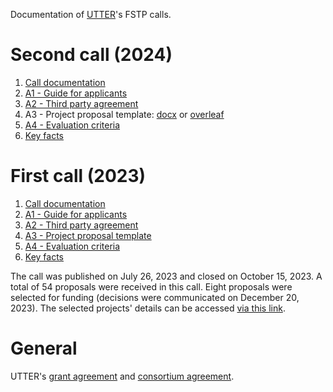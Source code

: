 Documentation of [UTTER](https://he-utter.eu)'s FSTP calls.


# Second call (2024)

1. [Call documentation](https://raw.githubusercontent.com/utter-project/fstp/main/2024/UTTER_FSTP2_Call_Documentation.pdf)
2. [A1 - Guide for applicants](https://raw.githubusercontent.com/utter-project/fstp/main/2024/UTTER_FSTP2_A1_Guide_For_Applicants.pdf)
3. [A2 - Third party agreement](https://raw.githubusercontent.com/utter-project/fstp/main/2024/UTTER_FSTP2_A2_Third_Party_Agreement.pdf)
4. A3 - Project proposal template: [docx](https://raw.githubusercontent.com/utter-project/fstp/main/2024/UTTER_FSTP2_A3_Proposal_Template.docx) or [overleaf](https://www.overleaf.com/read/kknbphgftfsf#fb3ac6)
5. [A4 - Evaluation criteria](https://raw.githubusercontent.com/utter-project/fstp/main/2024/UTTER_FSTP2_A4_Evaluation_Criteria.pdf)
5. [Key facts](https://raw.githubusercontent.com/utter-project/fstp/main/2024/UTTER_FSTP2_Key_Facts.pdf)

# First call (2023)

1. [Call documentation](https://raw.githubusercontent.com/utter-project/fstp/main/2023/UTTER_FSTP1_Call_Documentation.pdf)
2. [A1 - Guide for applicants](https://raw.githubusercontent.com/utter-project/fstp/main/2023/UTTER_FSTP1_A1_Guide_For_Applicants.pdf)
3. [A2 - Third party agreement](https://raw.githubusercontent.com/utter-project/fstp/main/2023/UTTER_FSTP1_A2_Third_Party_Agreement.pdf)
4. [A3 - Project proposal template](https://raw.githubusercontent.com/utter-project/fstp/main/2023/UTTER_FSTP1_A3_Proposal_Template.docx)
5. [A4 - Evaluation criteria](https://raw.githubusercontent.com/utter-project/fstp/main/2023/UTTER_FSTP1_A4_Evaluation_Criteria.pdf)
5. [Key facts](https://raw.githubusercontent.com/utter-project/fstp/main/2023/UTTER_FSTP1_Key_Facts.pdf)

The call was published on July 26, 2023 and closed on October 15, 2023. A total of 54 proposals were received in this call. Eight proposals were selected for funding (decisions were communicated on December 20, 2023). The selected projects' details can be accessed [via this link](https://raw.githubusercontent.com/utter-project/fstp/main/2023/UTTER_FSTP1_Selected_Projects.pdf).

# General

UTTER's [grant agreement](https://raw.githubusercontent.com/utter-project/fstp/main/general/UTTER_GA.pdf) and [consortium agreement](https://raw.githubusercontent.com/utter-project/fstp/main/general/UTTER_CA.pdf).
